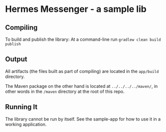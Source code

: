 # Hermes Messenger - a sample lib

## Compiling
To build and publish the library: At a command-line run `gradlew clean build publish`

## Output
All artifacts (the files built as part of compiling) are located in the `app/build` directory.

The Maven package on the other hand is located at `../../../../maven/`, in other words in the `/maven` directory at the root of this repo.

## Running It
The library cannot be run by itself. See the sample-app for how to use it in a working application.

